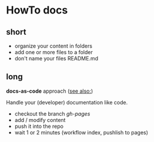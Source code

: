 # HowTo docs

## short

- organize your content in folders
- add one or more files to a folder
- don't name your files README.md

## long

**docs-as-code** approach ([see also:](https://docs-as-co.de/))

Handle your (developer) documentation like code.

- checkout the branch _gh-pages_
- add / modify content
- push it into the repo
- wait 1 or 2 minutes (workflow index, pushlish to pages)
